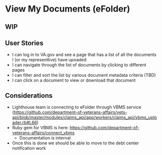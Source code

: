 # View My Documents (eFolder)

## WIP

## User Stories

- I can log in to VA.gov and see a page that has a list of all the documents I (or my representtive) have upoaded
- I can navigate through the list of documents by clicking to different pages
- I can filter and sort the list by various document metadata criteria (TBD)
- I can click on a document to view or download that document

## Considerations

- Lighthouse team is connecting to eFolder through VBMS service (https://github.com/department-of-veterans-affairs/vets-api/blob/master/modules/claims_api/app/workers/claims_api/vbms_uploader.rb#L66) 
- Ruby gem for VBMS is here: https://github.com/department-of-veterans-affairs/connect_vbms
  - Documentation is internal
- Once this is done we should be able to move to the debt center notification work
